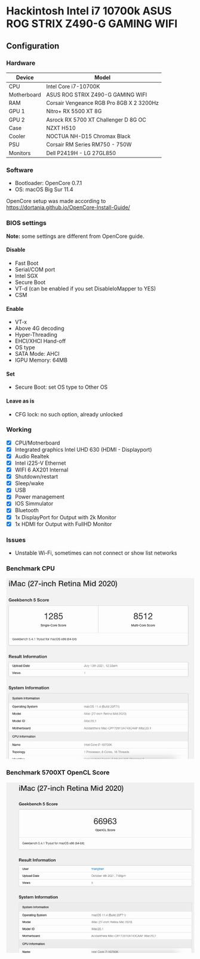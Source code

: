 # Hackintosh Intel i7 10700k ASUS ROG STRIX Z490-G GAMING WIFI

## Configuration

### Hardware

| Device      | Model                                    |
| ----------- | ---------------------------------------- |
| CPU         | Intel Core i7-10700K                     |
| Motherboard | ASUS ROG STRIX Z490-G GAMING WIFI        |
| RAM         | Corsair Vengeance RGB Pro 8GB X 2 3200Hz |
| GPU 1       | Nitro+ RX 5500 XT 8G                     |
| GPU 2       | Asrock RX 5700 XT Challenger D 8G OC     |
| Case        | NZXT H510                                |
| Cooler      | NOCTUA NH-D15 Chromax Black              |
| PSU         | Corsair RM Series RM750 - 750W           |
| Monitors    | Dell P2419H - LG 27GL850                 |

### Software

- Bootloader: OpenCore 0.7.1
- OS: macOS Big Sur 11.4

OpenCore setup was made according to https://dortania.github.io/OpenCore-Install-Guide/

### BIOS settings

**Note:** some settings are different from OpenCore guide.

#### Disable

- Fast Boot
- Serial/COM port
- Intel SGX
- Secure Boot
- VT-d (can be enabled if you set DisableIoMapper to YES)
- CSM

#### Enable

- VT-x
- Above 4G decoding
- Hyper-Threading
- EHCI/XHCI Hand-off
- OS type
- SATA Mode: AHCI
- IGPU Memory: 64MB

#### Set

- Secure Boot: set OS type to Other OS

#### Leave as is

- CFG lock: no such option, already unlocked

### Working

- [x] CPU/Motnerboard
- [x] Integrated graphics Intel UHD 630 (HDMI - Displayport)
- [x] Audio Realtek
- [x] Intel i225-V Ethernet
- [x] WIFI 6 AX201 Internal
- [x] Shutdown/restart
- [x] Sleep/wake
- [x] USB
- [x] Power management
- [x] IOS Simmulator
- [x] Bluetooth
- [x] 1x DisplayPort for Output with 2k Monitor
- [x] 1x HDMI for Output with FullHD Monitor

### Issues

- Unstable Wi-Fi, sometimes can not connect or show list networks

### Benchmark CPU

![About this mac](images/Benchmark.png)

### Benchmark 5700XT OpenCL Score

![5700XT Open Core](images/BenchmarkOpenCL.png)
